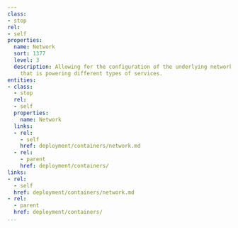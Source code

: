 ```yaml
---
class:
- stop
rel:
- self
properties:
  name: Network
  sort: 1377
  level: 3
  description: Allowing for the configuration of the underlying network for each container
    that is powering different types of services.
entities:
- class:
  - stop
  rel:
  - self
  properties:
    name: Network
  links:
  - rel:
    - self
    href: deployment/containers/network.md
  - rel:
    - parent
    href: deployment/containers/
links:
- rel:
  - self
  href: deployment/containers/network.md
- rel:
  - parent
  href: deployment/containers/
...
```

